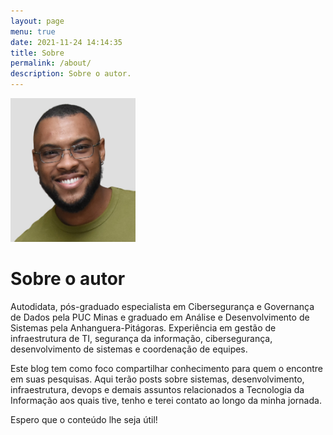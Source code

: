 ```yaml
---
layout: page
menu: true
date: 2021-11-24 14:14:35
title: Sobre
permalink: /about/
description: Sobre o autor.
---
```

<img class="img-rounded" src="/assets/img/uploads/profile1.png" alt="Bruno Costa" width="200">

# Sobre o autor

Autodidata, pós-graduado especialista em Cibersegurança e Governança de Dados pela PUC Minas e graduado em Análise e Desenvolvimento de Sistemas pela Anhanguera-Pitágoras. Experiência em gestão de infraestrutura de TI, segurança da informação, cibersegurança, desenvolvimento de sistemas e coordenação de equipes.

Este blog tem como foco compartilhar conhecimento para quem o encontre em suas pesquisas. Aqui terão posts sobre sistemas, desenvolvimento, infraestrutura, devops e demais assuntos relacionados a Tecnologia da Informação aos quais tive, tenho e terei contato ao longo da minha jornada.  

Espero que o conteúdo lhe seja útil!